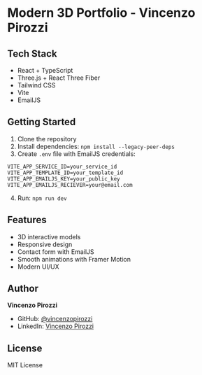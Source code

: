 # Modern 3D Portfolio - Vincenzo Pirozzi

## Tech Stack

- React + TypeScript
- Three.js + React Three Fiber
- Tailwind CSS
- Vite
- EmailJS

## Getting Started

1. Clone the repository
2. Install dependencies: `npm install --legacy-peer-deps`
3. Create `.env` file with EmailJS credentials:
```env
VITE_APP_SERVICE_ID=your_service_id
VITE_APP_TEMPLATE_ID=your_template_id
VITE_APP_EMAILJS_KEY=your_public_key
VITE_APP_EMAILJS_RECIEVER=your@email.com
```
4. Run: `npm run dev`

## Features

- 3D interactive models
- Responsive design
- Contact form with EmailJS
- Smooth animations with Framer Motion
- Modern UI/UX

## Author

**Vincenzo Pirozzi**
- GitHub: [@vincenzopirozzi](https://github.com/vincenzopirozzi)
- LinkedIn: [Vincenzo Pirozzi](https://linkedin.com/in/vincenzopirozzi)

## License

MIT License